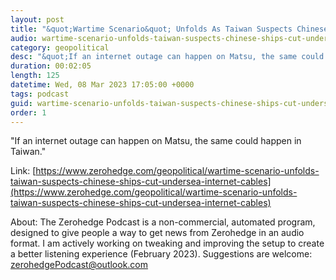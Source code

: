 ```yaml
---
layout: post
title: "&quot;Wartime Scenario&quot; Unfolds As Taiwan Suspects Chinese Ships Cut Undersea Internet Cables"
audio: wartime-scenario-unfolds-taiwan-suspects-chinese-ships-cut-undersea-internet-cables-0
category: geopolitical
desc: "&quot;If an internet outage can happen on Matsu, the same could happen in Taiwan.&quot;  "
duration: 00:02:05
length: 125
datetime: Wed, 08 Mar 2023 17:05:00 +0000
tags: podcast
guid: wartime-scenario-unfolds-taiwan-suspects-chinese-ships-cut-undersea-internet-cables-0
order: 1
---
```

&quot;If an internet outage can happen on Matsu, the same could happen in Taiwan.&quot;  

Link: [https://www.zerohedge.com/geopolitical/wartime-scenario-unfolds-taiwan-suspects-chinese-ships-cut-undersea-internet-cables](https://www.zerohedge.com/geopolitical/wartime-scenario-unfolds-taiwan-suspects-chinese-ships-cut-undersea-internet-cables)

About: The Zerohedge Podcast is a non-commercial, automated program, designed to give people a way to get news from Zerohedge in an audio format.  I am actively working on tweaking and improving the setup to create a better listening experience (February 2023).  Suggestions are welcome: [zerohedgePodcast@outlook.com](mailto:zerohedgePodcast@outlook.com)